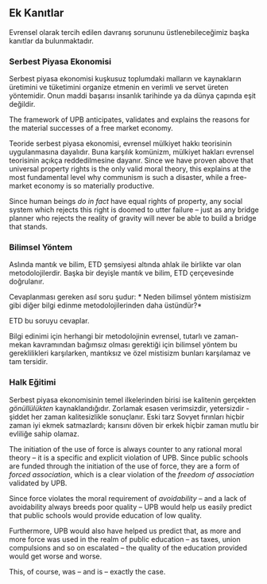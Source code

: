 ## Ek Kanıtlar

Evrensel olarak tercih edilen davranış sorununu üstlenebileceğimiz başka kanıtlar da bulunmaktadır.

### Serbest Piyasa Ekonomisi

Serbest piyasa ekonomisi kuşkusuz toplumdaki malların ve kaynakların üretimini ve tüketimini organize etmenin en verimli ve servet üreten yöntemidir. Onun maddi başarısı insanlık tarihinde ya da dünya çapında eşit değildir.

The framework of UPB anticipates, validates and explains the reasons for the material successes of a free market economy.

Teoride serbest piyasa ekonomisi, evrensel mülkiyet hakkı teorisinin uygulanmasına dayalıdır. Buna karşılık komünizm, mülkiyet hakları evrensel teorisinin açıkça reddedilmesine dayanır. Since we have proven above that universal property rights is the only valid moral theory, this explains at the most fundamental level why communism is such a disaster, while a free-market economy is so materially productive.

Since human beings *do in fact* have equal rights of property, any social system which rejects this right is doomed to utter failure – just as any bridge planner who rejects the reality of gravity will never be able to build a bridge that stands.

### Bilimsel Yöntem

Aslında mantık ve bilim, ETD şemsiyesi altında ahlak ile birlikte var olan metodolojilerdir. Başka bir deyişle mantık ve bilim, ETD çerçevesinde doğrulanır.

Cevaplanması gereken asıl soru şudur: * Neden bilimsel yöntem mistisizm gibi diğer bilgi edinme metodolojilerinden daha üstündür?*

ETD bu soruyu cevaplar.

Bilgi edinimi için herhangi bir metodolojinin evrensel, tutarlı ve zaman-mekan kavramından bağımsız olması gerektiği için bilimsel yöntem bu gereklilikleri karşılarken, mantıksız ve özel mistisizm bunları karşılamaz ve tam tersidir.

### Halk Eğitimi

Serbest piyasa ekonomisinin temel ilkelerinden birisi ise kalitenin gerçekten *gönüllülükten* kaynaklandığıdır. Zorlamak esasen verimsizdir, yetersizdir - şiddet her zaman kalitesizlikle sonuçlanır. Eski tarz Sovyet fırınları hiçbir zaman iyi ekmek satmazlardı; karısını döven bir erkek hiçbir zaman mutlu bir evliliğe sahip olamaz.

The initiation of the use of force is always counter to any rational moral theory – it is a specific and explicit violation of UPB. Since public schools are funded through the initiation of the use of force, they are a form of *forced association*, which is a clear violation of the *freedom of association* validated by UPB.

Since force violates the moral requirement of *avoidability* – and a lack of avoidability always breeds poor quality – UPB would help us easily predict that public schools would provide education of low quality.

Furthermore, UPB would also have helped us predict that, as more and more force was used in the realm of public education – as taxes, union compulsions and so on escalated – the quality of the education provided would get worse and worse.

This, of course, was – and is – exactly the case.